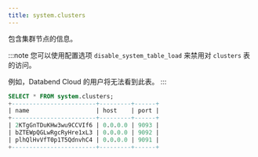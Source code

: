 ```yaml
---
title: system.clusters
---
```


包含集群节点的信息。

:::note 
您可以使用配置选项 `disable_system_table_load` 来禁用对 `clusters` 表的访问。

例如，Databend Cloud 的用户将无法看到此表。
:::

```sql
SELECT * FROM system.clusters;
+------------------------+---------+------+
| name                   | host    | port |
+------------------------+---------+------+
| 2KTgGnTDuKHw3wu9CCVIf6 | 0.0.0.0 | 9093 |
| bZTEWpQGLwRgcRyHre1xL3 | 0.0.0.0 | 9092 |
| plhQlHvVfT0p1T5QdnvhC4 | 0.0.0.0 | 9091 |
+------------------------+---------+------+
```